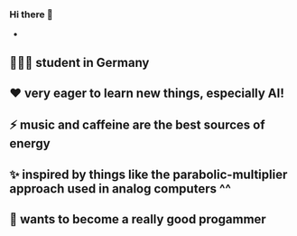 ### Hi there 👋

-
👩🏻‍🎓 student in Germany
-
♥ very eager to learn new things, especially AI!
-
⚡ music and caffeine are the best sources of energy
-
✨ inspired by things like the parabolic-multiplier approach used in analog computers ^^
-
👾 wants to become a really good progammer 
-

<!--
**FragNichtWasFuerSaft/FragNichtWasFuerSaft** is a ✨ _special_ ✨ repository because its `README.md` (this file) appears on your GitHub profile.

Here are some ideas to get you started:

- 🔭 I’m currently working on ...
- 🌱 I’m currently learning ...
- 👯 I’m looking to collaborate on ...
- 🤔 I’m looking for help with ...
- 💬 Ask me about ...
- 📫 How to reach me: ...
- 😄 Pronouns: ...
- ⚡ Fun fact: ...
-->
